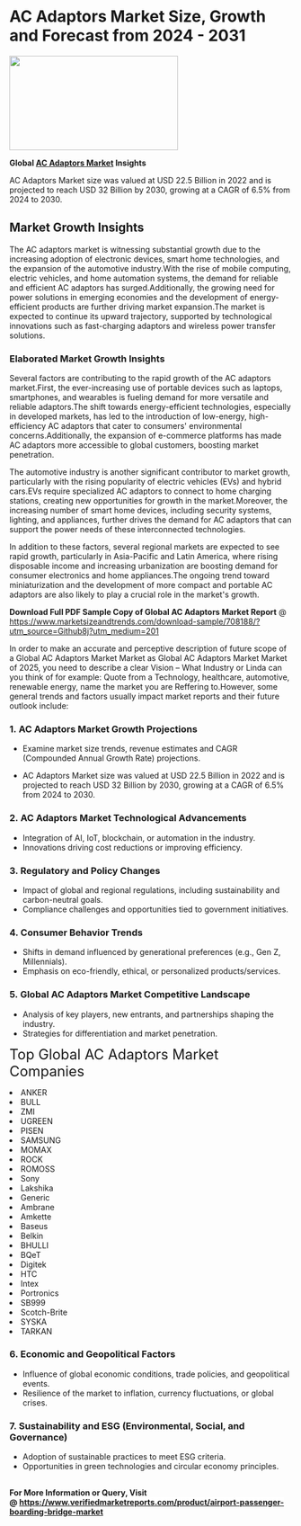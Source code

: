 <H1>AC Adaptors Market Size, Growth and Forecast from 2024 - 2031</H1><img class="aligncenter size-medium wp-image-584254" src="https://thirdeyenews.in/wp-content/uploads/2024/09/Global-Market-Research-300x168.jpeg" alt="" width="300" height="168" /><p><strong>Global&nbsp;<a href="https://www.marketsizeandtrends.com/download-sample/708188/?utm_source=Github8j?utm_medium=201">AC Adaptors Market</a> Insights</strong></p><p>AC Adaptors Market size was valued at USD 22.5 Billion in 2022 and is projected to reach USD 32 Billion by 2030, growing at a CAGR of 6.5% from 2024 to 2030.</p><p><h2>Market Growth Insights</h2> <p>The AC adaptors market is witnessing substantial growth due to the increasing adoption of electronic devices, smart home technologies, and the expansion of the automotive industry.With the rise of mobile computing, electric vehicles, and home automation systems, the demand for reliable and efficient AC adaptors has surged.Additionally, the growing need for power solutions in emerging economies and the development of energy-efficient products are further driving market expansion.The market is expected to continue its upward trajectory, supported by technological innovations such as fast-charging adaptors and wireless power transfer solutions.</p> <h3>Elaborated Market Growth Insights</h3> <p>Several factors are contributing to the rapid growth of the AC adaptors market.First, the ever-increasing use of portable devices such as laptops, smartphones, and wearables is fueling demand for more versatile and reliable adaptors.The shift towards energy-efficient technologies, especially in developed markets, has led to the introduction of low-energy, high-efficiency AC adaptors that cater to consumers' environmental concerns.Additionally, the expansion of e-commerce platforms has made AC adaptors more accessible to global customers, boosting market penetration.</p> <p>The automotive industry is another significant contributor to market growth, particularly with the rising popularity of electric vehicles (EVs) and hybrid cars.EVs require specialized AC adaptors to connect to home charging stations, creating new opportunities for growth in the market.Moreover, the increasing number of smart home devices, including security systems, lighting, and appliances, further drives the demand for AC adaptors that can support the power needs of these interconnected technologies.</p> <p>In addition to these factors, several regional markets are expected to see rapid growth, particularly in Asia-Pacific and Latin America, where rising disposable income and increasing urbanization are boosting demand for consumer electronics and home appliances.The ongoing trend toward miniaturization and the development of more compact and portable AC adaptors are also likely to play a crucial role in the market's growth.</p> <p><span class=""><strong>Download Full PDF Sample Copy of Global AC Adaptors Market Report</strong> @ <a href="https://www.marketsizeandtrends.com/download-sample/708188/?utm_source=Github8j?utm_medium=201" target="_blank">https://www.marketsizeandtrends.com/download-sample/708188/?utm_source=Github8j?utm_medium=201</a></span></p><p>In order to make an accurate and perceptive description of future scope of a Global&nbsp;AC Adaptors Market Market as Global&nbsp;AC Adaptors Market Market of 2025, you need to describe a clear Vision &ndash; What Industry or Linda can you think of for example: Quote from a Technology, healthcare, automotive, renewable energy, name the market you are Reffering to.However, some general trends and factors usually impact market reports and their future outlook include:</p><h3>1.&nbsp;<strong>AC Adaptors Market Growth Projections</strong></h3><ul><li>Examine market size trends, revenue estimates and CAGR (Compounded Annual Growth Rate) projections.</li><li><p>AC Adaptors Market size was valued at USD 22.5 Billion in 2022 and is projected to reach USD 32 Billion by 2030, growing at a CAGR of 6.5% from 2024 to 2030.</p></li></ul><h3>2.&nbsp;<strong>AC Adaptors Market Technological Advancements</strong></h3><ul><li>Integration of AI, IoT, blockchain, or automation in the industry.</li><li>Innovations driving cost reductions or improving efficiency.</li></ul><h3>3.&nbsp;<strong>Regulatory and Policy Changes</strong></h3><ul><li>Impact of global and regional regulations, including sustainability and carbon-neutral goals.</li><li>Compliance challenges and opportunities tied to government initiatives.</li></ul><h3>4.&nbsp;<strong>Consumer Behavior Trends</strong></h3><ul><li>Shifts in demand influenced by generational preferences (e.g., Gen Z, Millennials).</li><li>Emphasis on eco-friendly, ethical, or personalized products/services.</li></ul><h3>5.&nbsp;<strong>Global AC Adaptors Market Competitive Landscape</strong></h3><ul><li>Analysis of key players, new entrants, and partnerships shaping the industry.</li><li>Strategies for differentiation and market penetration.</li></ul><p data-pm-slice="1 1 []"><span style="color: inherit; font-family: inherit; font-size: 25px;">Top Global AC Adaptors Market Companies</span></p><div class="" data-test-id=""><p><li>ANKER</li><li> BULL</li><li> ZMI</li><li> UGREEN</li><li> PISEN</li><li> SAMSUNG</li><li> MOMAX</li><li> ROCK</li><li> ROMOSS</li><li> Sony</li><li> Lakshika</li><li> Generic</li><li> Ambrane</li><li> Amkette</li><li> Baseus</li><li> Belkin</li><li> BHULLI</li><li> BQeT</li><li> Digitek</li><li> HTC</li><li> Intex</li><li> Portronics</li><li> SB999</li><li> Scotch-Brite</li><li> SYSKA</li><li> TARKAN</li></p></div><h3>6.&nbsp;<strong>Economic and Geopolitical Factors</strong></h3><ul><li>Influence of global economic conditions, trade policies, and geopolitical events.</li><li>Resilience of the market to inflation, currency fluctuations, or global crises.</li></ul><h3>7.&nbsp;<strong>Sustainability and ESG (Environmental, Social, and Governance)</strong></h3><ul><li>Adoption of sustainable practices to meet ESG criteria.</li><li>Opportunities in green technologies and circular economy principles.</li></ul><h2><strong style="font-size: 14px;">For More Information or Query, Visit @&nbsp;</strong><a style="background-color: #ffffff; font-size: 14px;" href="https://www.marketsizeandtrends.com/report/ac-adaptors-market/" target="_blank">https://www.verifiedmarketreports.com/product/airport-passenger-boarding-bridge-market</a></h2>